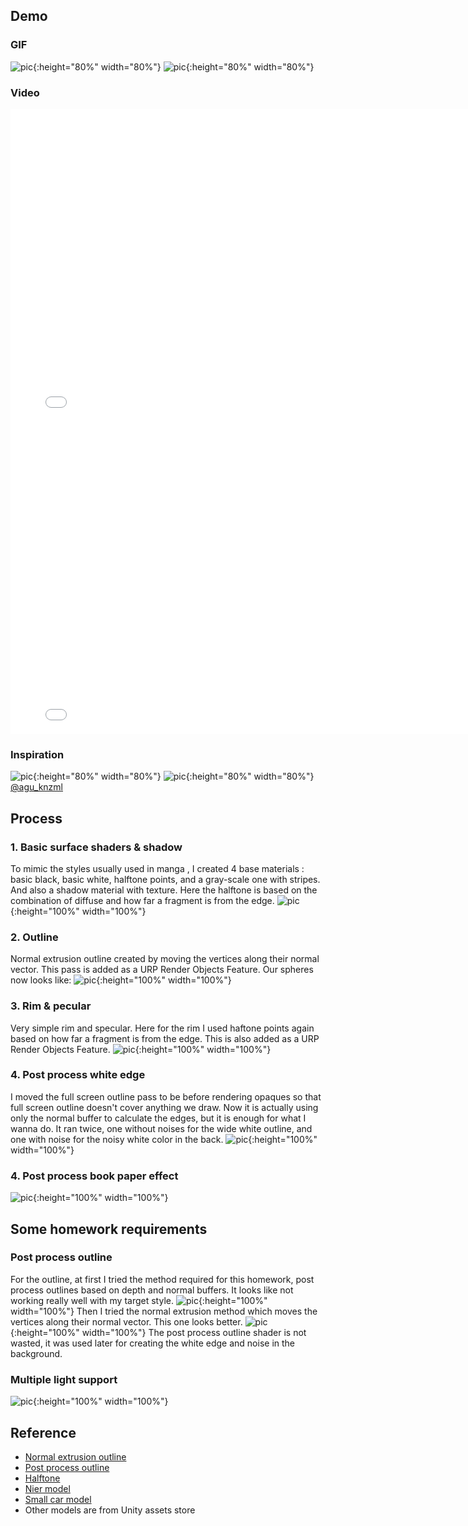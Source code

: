 
## Demo
### GIF
![pic](/img/2023-11-05-03-15-14.gif){:height="80%" width="80%"}
![pic](/img/2023-11-05-03-18-55.gif){:height="80%" width="80%"}
<br/>
### Video
<iframe src="//player.bilibili.com/player.html?aid=323074799&bvid=BV1rw411s7Th&cid=1322842424&p=1" width="800" height="500" scrolling="no" border="0" frameborder="no" framespacing="0" allowfullscreen="true"> </iframe>
<iframe src="//player.bilibili.com/player.html?aid=918042889&bvid=BV1wu4y187Rj&cid=1322851006&p=1" width="800" height="500" scrolling="no" border="0" frameborder="no" framespacing="0" allowfullscreen="true"> </iframe>
<br/>

### Inspiration 
![pic](/img/r1.jpg){:height="80%" width="80%"} ![pic](/img/r2.jpg){:height="80%" width="80%"}
[@agu_knzml](https://twitter.com/agu_knzm)


## Process
### 1. Basic surface shaders & shadow 
To mimic the styles usually used in manga , I created 4 base materials : basic black, basic white, halftone points, and a gray-scale one with stripes. And also a shadow material with texture. Here the halftone is based on the combination of diffuse and how far a fragment is from the edge.
![pic](/img/base.png){:height="100%" width="100%"}
<br/>
### 2. Outline
Normal extrusion outline created by moving the vertices along their normal vector. This pass is added as a URP Render Objects Feature.
Our spheres now looks like:
![pic](/img/outline.png){:height="100%" width="100%"}
<br/>
### 3. Rim & pecular 
Very simple rim and specular. Here for the rim I used haftone points again based on how far a fragment is from the edge. This is also added as a URP Render Objects Feature.
![pic](/img/rim.png){:height="100%" width="100%"}
<br/>
### 4. Post process white edge 
I moved the full screen outline pass to be before rendering opaques so that full screen outline doesn't cover anything we draw. Now it is actually using only the normal buffer to calculate the edges, but it is enough for what I wanna do. It ran twice, one without noises for the wide white outline, and one with noise for the noisy white color in the back.
![pic](/img/edge.png){:height="100%" width="100%"}
<br/>
### 4. Post process book paper effect
![pic](/img/paper.png){:height="100%" width="100%"}
<br/>

## Some homework requirements
### Post process outline
For the outline, at first I tried the method required for this homework, post process outlines based on depth and normal buffers. It looks like not working really well with my target style.
![pic](/img/dn_outline.png){:height="100%" width="100%"}
Then I tried the normal extrusion method which moves the vertices along their normal vector. This one looks better.
![pic](/img/ex_outline.png){:height="100%" width="100%"}
The post process outline shader is not wasted, it was used later for creating the white edge and noise in the background.
<br/>
### Multiple light support
![pic](/img/mult.gif){:height="100%" width="100%"}
<br/>

## Reference
- [Normal extrusion outline](https://zhuanlan.zhihu.com/p/361285222)
- [Post process outline](https://youtu.be/LMqio9NsqmM?si=zmtWxtdb1ViG2tFs)
- [Halftone](https://zhuanlan.zhihu.com/p/321884529)
- [Nier model](https://sketchfab.com/3d-models/nier-automata-3d-print-figure-1027cd12a93341e1ab15105415696a9a)
- [Small car model](https://sketchfab.com/3d-models/thermal-ex-from-arknights-02986155f515462ab2507bb4ac9563e7)
- Other models are from Unity assets store
